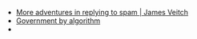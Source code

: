 * [More adventures in replying to spam | James Veitch](https://www.youtube.com/watch?v=C4Uc-cztsJo)
* [Government by algorithm](https://en.wikipedia.org/wiki/Government_by_algorithm)
* 